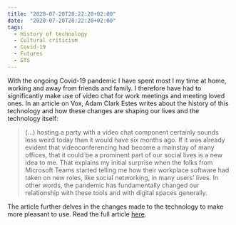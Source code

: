 ```yaml
---
title: "2020-07-20T20:22:20+02:00"
date:  "2020-07-20T20:22:20+02:00"
tags:
  - History of technology
  - Cultural criticism
  - Covid-19
  - Futures
  - STS
---
```


With the ongoing Covid-19 pandemic I have spent most I my time at home, working and away from friends and family. I therefore have had to significantly make use of video chat for work meetings and meeting loved ones. In an article on Vox, Adam Clark Estes writes about the history of this technology and how these changes are shaping our lives and the technology itself:

> (...) hosting a party with a video chat component certainly sounds less weird today than it would have six months ago. If it was already evident that videoconferencing had become a mainstay of many offices, that it could be a prominent part of our social lives is a new idea to me. That explains my initial surprise when the folks from Microsoft Teams started telling me how their workplace software had taken on new roles, like social networking, in many users’ lives. In other words, the pandemic has fundamentally changed our relationship with these tools and with digital spaces generally.

The article further delves in the changes made to the technology to make more pleasant to use. Read the full article [here](https://web.archive.org/web/20200718132853/https://www.vox.com/recode/21314793/zoom-fatigue-video-chat-facebook-google-meet-microsoft-teams?scrolla=5eb6d68b7fedc32c19ef33b4).
